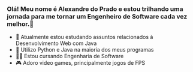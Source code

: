 ### Olá! Meu nome é Alexandre do Prado e estou trilhando uma jornada para me tornar um Engenheiro de Software cada vez melhor.👋


- 🤖 Atualmente estou estudando assuntos relacionados à Desenvolvimento Web com Java
- 🐍 Utilizo Python e Java na maioria dos meus programas
- 🧑‍💻 Estou cursando Engenharia de Software
- 🎮 Adoro video games, principalmente jogos de FPS

